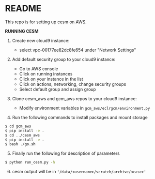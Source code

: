 # README #

This repo is for setting up cesm on AWS.

**RUNNING CESM**

1. Create new cloud9 instance:   
   - select vpc-00177ee82dc8fe654 under "Network Settings"

2. Add default security group to your cloud9 instance:    
   - Go to AWS console  
   - Click on running instances  
   - Click on your instance in the list  
   - Click on actions, networking, change security groups  
   - Select default group and assign group

3. Clone cesm_aws and gcm_aws repos to your cloud9 instance:    
   - Modify environment variables in `gcm_aws/eclrgcm/environment.py`

4. Run the following commands to install packages and mount storage
```bash
$ cd gcm_aws
$ pip install -e . 
$ cd ../cesm_aws
$ pip install -e .
$ bash ./go.sh  
```

5. Finally run the following for description of parameters  
```bash    
$ python run_cesm.py -h
```

6. cesm output will be in `'/data/<username>/scratch/archive/<case>'`
